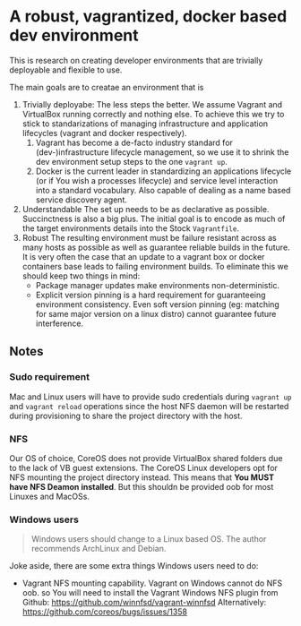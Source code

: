 # A robust, vagrantized, docker based dev environment

This is research on creating developer environments that are trivially
deployable and flexible to use.


The main goals are to creatae an environment that is

1. Trivially deployabe:
   The less steps the better. We assume Vagrant and VirtualBox running
   correctly and nothing else. To achieve this we try to stick to
   standarizations of managing infrastructure and application lifecycles
   (vagrant and docker respectively).
    1. Vagrant has become a de-facto industry standard for (dev-)infrastructure
       lifecycle management, so we use it to shrink the dev environment setup
       steps to the one `vagrant up`.
    1. Docker is the current leader in standardizing an applications lifecycle
       (or if You wish a processes lifecycle) and service level interaction
       into a standard vocabulary. Also capable of dealing as a name based
       service discovery agent.
1. Understandable
   The set up needs to be as declarative as possible. Succinctness is also a
   big plus. The initial goal is to encode as much of the target environments
   details into the Stock `Vagrantfile`.
1. Robust
   The resulting environment must be failure resistant across as many hosts as
   possible as well as guarantee reliable builds in the future. It is very
   often the case that an update to a vagrant box or docker containers base
   leads to failing environment builds.
   To eliminate this we should keep two things in mind:
    * Package manager updates make environments
      non-deterministic.
    * Explicit version pinning is a hard requirement for
      guaranteeing environment consistency. Even soft
      version pinning (eg: matching for same major version
      on a linux distro) cannot guarantee future
      interference.


## Notes

### Sudo requirement

Mac and Linux users will have to provide sudo credentials during
`vagrant up` and `vagrant reload` operations since the host NFS
daemon will be restarted during provisioning to share the
project directory with the host.


### NFS

Our OS of choice, CoreOS does not provide VirtualBox shared
folders due to the lack of VB guest extensions. The CoreOS Linux
developers opt for NFS mounting the project directory instead.
This means that **You MUST have NFS Deamon installed**. But
this shouldn be provided oob for most Linuxes and MacOSs.


### Windows users

> Windows users should change to a Linux based OS. The author
> recommends ArchLinux and Debian.

Joke aside, there are some extra things Windows users need to do:

* Vagrant NFS mounting capability.
  Vagrant on Windows cannot do NFS oob. so You will need to
  install the Vagrant Windows NFS plugin from Github:
  https://github.com/winnfsd/vagrant-winnfsd
  Alternatively:
  https://github.com/coreos/bugs/issues/1358

